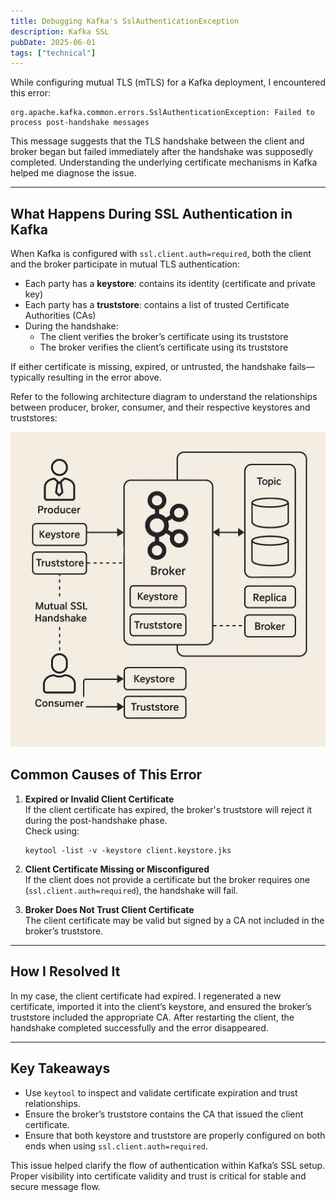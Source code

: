 ```yaml
---
title: Debugging Kafka's SslAuthenticationException
description: Kafka SSL
pubDate: 2025-06-01
tags: ["technical"]
---
```


While configuring mutual TLS (mTLS) for a Kafka deployment, I encountered this error:

```
org.apache.kafka.common.errors.SslAuthenticationException: Failed to process post-handshake messages
```

This message suggests that the TLS handshake between the client and broker began but failed immediately after the handshake was supposedly completed. Understanding the underlying certificate mechanisms in Kafka helped me diagnose the issue.

---

## What Happens During SSL Authentication in Kafka

When Kafka is configured with `ssl.client.auth=required`, both the client and the broker participate in mutual TLS authentication:

- Each party has a **keystore**: contains its identity (certificate and private key)
- Each party has a **truststore**: contains a list of trusted Certificate Authorities (CAs)
- During the handshake:
  - The client verifies the broker’s certificate using its truststore
  - The broker verifies the client’s certificate using its truststore

If either certificate is missing, expired, or untrusted, the handshake fails—typically resulting in the error above.

Refer to the following architecture diagram to understand the relationships between producer, broker, consumer, and their respective keystores and truststores:

![Kafka Mutual TLS Diagram](/public/Kafka%20Mutual%20TLS%20Diagram.png)

## Common Causes of This Error

1. **Expired or Invalid Client Certificate**  
   If the client certificate has expired, the broker's truststore will reject it during the post-handshake phase.  
   Check using:

   ```
   keytool -list -v -keystore client.keystore.jks
   ```

2. **Client Certificate Missing or Misconfigured**  
   If the client does not provide a certificate but the broker requires one (`ssl.client.auth=required`), the handshake will fail.
3. **Broker Does Not Trust Client Certificate**  
   The client certificate may be valid but signed by a CA not included in the broker’s truststore.

---

## How I Resolved It

In my case, the client certificate had expired. I regenerated a new certificate, imported it into the client’s keystore, and ensured the broker’s truststore included the appropriate CA. After restarting the client, the handshake completed successfully and the error disappeared.

---

## Key Takeaways

- Use `keytool` to inspect and validate certificate expiration and trust relationships.
- Ensure the broker’s truststore contains the CA that issued the client certificate.
- Ensure that both keystore and truststore are properly configured on both ends when using `ssl.client.auth=required`.

This issue helped clarify the flow of authentication within Kafka’s SSL setup. Proper visibility into certificate validity and trust is critical for stable and secure message flow.
